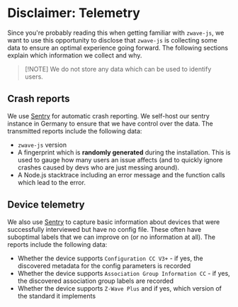 # Disclaimer: Telemetry

Since you're probably reading this when getting familiar with `zwave-js`, we want to use this opportunity to disclose that `zwave-js` is collecting some data to ensure an optimal experience going forward. The following sections explain which information we collect and why.

> [!NOTE] We do not store any data which can be used to identify users.

## Crash reports

We use [Sentry](https://sentry.io) for automatic crash reporting. We self-host our sentry instance in Germany to ensure that we have control over the data. The transmitted reports include the following data:

-   `zwave-js` version
-   A fingerprint which is **randomly generated** during the installation. This is used to gauge how many users an issue affects (and to quickly ignore crashes caused by devs who are just messing around).
-   A Node.js stacktrace including an error message and the function calls which lead to the error.

## Device telemetry

We also use [Sentry](https://sentry.io) to capture basic information about devices that were successfully interviewed but have no config file. These often have suboptimal labels that we can improve on (or no information at all). The reports include the following data:

-   Whether the device supports `Configuration CC V3+` - if yes, the discovered metadata for the config parameters is recorded
-   Whether the device supports `Association Group Information CC` - if yes, the discovered association group labels are recorded
-   Whether the device supports `Z-Wave Plus` and if yes, which version of the standard it implements
